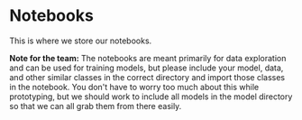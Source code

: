 # Notebooks

This is where we store our notebooks. 

**Note for the team:** The notebooks are meant primarily for data exploration and can be used for training models, but please include your model, data, and other similar classes in the correct directory and import those classes in the notebook. You don't have to worry too much about this while prototyping, but we should work to include all models in the model directory so that we can all grab them from there easily.

